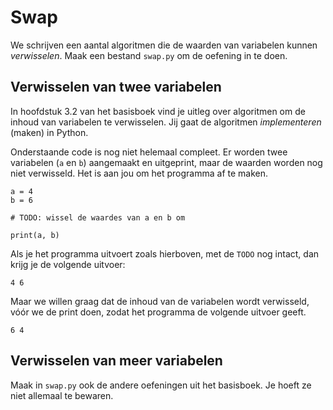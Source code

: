 # Swap

We schrijven een aantal algoritmen die de waarden van variabelen kunnen *verwisselen*. Maak een bestand `swap.py` om de oefening in te doen.

## Verwisselen van twee variabelen

In hoofdstuk 3.2 van het basisboek vind je uitleg over algoritmen om de inhoud van variabelen te verwisselen. Jij gaat de algoritmen *implementeren* (maken) in Python.

Onderstaande code is nog niet helemaal compleet. Er worden twee variabelen (`a` en `b`) aangemaakt en uitgeprint, maar de waarden worden nog niet verwisseld. Het is aan jou om het programma af te maken.

	a = 4
	b = 6

	# TODO: wissel de waardes van a en b om

	print(a, b)

Als je het programma uitvoert zoals hierboven, met de `TODO` nog intact, dan krijg je de volgende uitvoer:

	4 6

Maar we willen graag dat de inhoud van de variabelen wordt verwisseld, vóór we de print doen, zodat het programma de volgende uitvoer geeft.

	6 4

## Verwisselen van meer variabelen

Maak in `swap.py` ook de andere oefeningen uit het basisboek. Je hoeft ze niet allemaal te bewaren.
